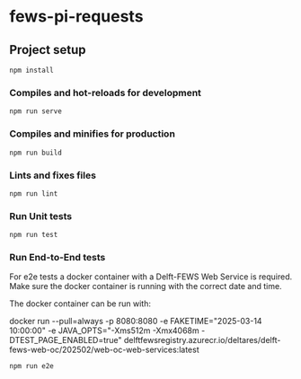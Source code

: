 # fews-pi-requests

## Project setup
```
npm install
```

### Compiles and hot-reloads for development
```
npm run serve
```

### Compiles and minifies for production
```
npm run build
```

### Lints and fixes files
```
npm run lint
```

### Run Unit tests
```
npm run test
```

### Run End-to-End tests
For e2e tests a docker container with a Delft-FEWS Web Service is required.
Make sure the docker container is running with the correct date and time.

The docker container can be run with: 

docker run --pull=always -p 8080:8080 -e FAKETIME="2025-03-14 10:00:00" -e JAVA_OPTS="-Xms512m -Xmx4068m -DTEST_PAGE_ENABLED=true"  delftfewsregistry.azurecr.io/deltares/delft-fews-web-oc/202502/web-oc-web-services:latest

```
npm run e2e
```

